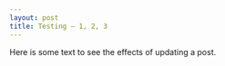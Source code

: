 ```yaml
---
layout: post
title: Testing – 1, 2, 3
---
```


Here is some text to see the effects of updating a post.
